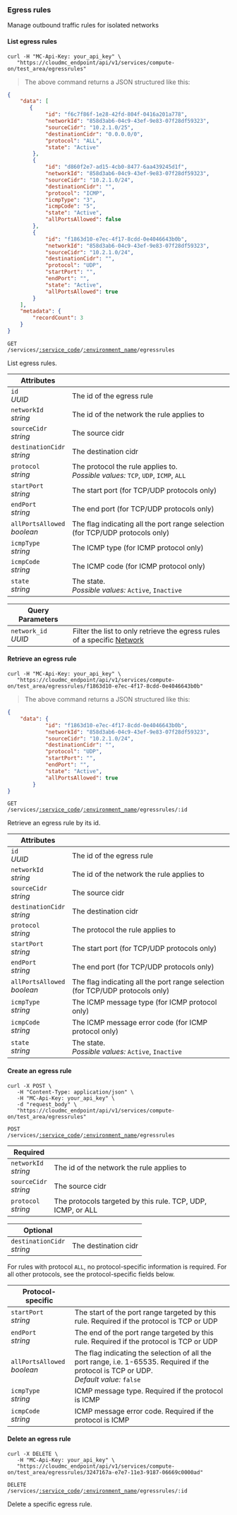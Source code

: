 ### Egress rules

Manage outbound traffic rules for isolated networks

#### List egress rules
```shell
curl -H "MC-Api-Key: your_api_key" \
   "https://cloudmc_endpoint/api/v1/services/compute-on/test_area/egressrules"
```
> The above command returns a JSON structured like this:

```json
{
    "data": [
       {
            "id": "f6c7f86f-1e28-42fd-804f-0416a201a778",
            "networkId": "858d3ab6-04c9-43ef-9e83-07f28df59323",
            "sourceCidr": "10.2.1.0/25",
            "destinationCidr": "0.0.0.0/0",
            "protocol": "ALL",
            "state": "Active"
        },
        {
            "id": "d860f2e7-ad15-4cb0-8477-6aa439245d1f",
            "networkId": "858d3ab6-04c9-43ef-9e83-07f28df59323",
            "sourceCidr": "10.2.1.0/24",
            "destinationCidr": "",
            "protocol": "ICMP",
            "icmpType": "3",
            "icmpCode": "5",
            "state": "Active",
            "allPortsAllowed": false
        },
        {
            "id": "f1863d10-e7ec-4f17-8cdd-0e4046643b0b",
            "networkId": "858d3ab6-04c9-43ef-9e83-07f28df59323",
            "sourceCidr": "10.2.1.0/24",
            "destinationCidr": "",
            "protocol": "UDP",
            "startPort": "",
            "endPort": "",
            "state": "Active",
            "allPortsAllowed": true
        }
    ],
    "metadata": {
        "recordCount": 3
    }
}
```

<code>GET /services/<a href="#administration-service-connections">:service_code</a>/<a href="#administration-environments">:environment_name</a>/egressrules</code>

List egress rules.

Attributes | &nbsp;
---------- | -----
`id`<br/>*UUID* | The id of the egress rule
`networkId`<br/>*string* | The id of the network the rule applies to
`sourceCidr`<br/>*string* | The source cidr
`destinationCidr`<br/>*string* | The destination cidr
`protocol`<br/>*string* | The protocol the rule applies to. <br/>*Possible values:* `TCP`, `UDP`, `ICMP`, `ALL`
`startPort`<br/>*string* | The start port (for TCP/UDP protocols only)
`endPort`<br/>*string* | The end port (for TCP/UDP protocols only)
`allPortsAllowed`<br/>*boolean* | The flag indicating all the port range selection (for TCP/UDP protocols only)
`icmpType`<br/>*string* | The ICMP type (for ICMP protocol only)
`icmpCode`<br/>*string* | The ICMP code (for ICMP protocol only)
`state`<br/>*string* | The state.<br/>*Possible values:* `Active`, `Inactive`

Query Parameters | &nbsp;
---------- | -----
`network_id`<br/>*UUID* | Filter the list to only retrieve the egress rules of a specific [Network](#cloudstack-networks)

#### Retrieve an egress rule
```shell
curl -H "MC-Api-Key: your_api_key" \
   "https://cloudmc_endpoint/api/v1/services/compute-on/test_area/egressrules/f1863d10-e7ec-4f17-8cdd-0e4046643b0b"
```
> The above command returns a JSON structured like this:

```json
{
    "data": {
            "id": "f1863d10-e7ec-4f17-8cdd-0e4046643b0b",
            "networkId": "858d3ab6-04c9-43ef-9e83-07f28df59323",
            "sourceCidr": "10.2.1.0/24",
            "destinationCidr": "",
            "protocol": "UDP",
            "startPort": "",
            "endPort": "",
            "state": "Active",
            "allPortsAllowed": true
        }
}
```

<code>GET /services/<a href="#administration-service-connections">:service_code</a>/<a href="#administration-environments">:environment_name</a>/egressrules/:id</code>

Retrieve an egress rule by its id.

Attributes | &nbsp;
---------- | -----
`id`<br/>*UUID* | The id of the egress rule
`networkId`<br/>*string* | The id of the network the rule applies to
`sourceCidr`<br/>*string* | The source cidr
`destinationCidr`<br/>*string* | The destination cidr
`protocol`<br/>*string* | The protocol the rule applies to
`startPort`<br/>*string* | The start port (for TCP/UDP protocols only)
`endPort`<br/>*string* | The end port (for TCP/UDP protocols only)
`allPortsAllowed`<br/>*boolean* | The flag indicating all the port range selection (for TCP/UDP protocols only)
`icmpType`<br/>*string* | The ICMP message type (for ICMP protocol only)
`icmpCode`<br/>*string* | The ICMP message error code (for ICMP protocol only)
`state`<br/>*string* | The state.<br/>*Possible values:* `Active`, `Inactive`

#### Create an egress rule

```shell
curl -X POST \
   -H "Content-Type: application/json" \
   -H "MC-Api-Key: your_api_key" \
   -d "request_body" \
   "https://cloudmc_endpoint/api/v1/services/compute-on/test_area/egressrules"
```
<code>POST /services/<a href="#administration-service-connections">:service_code</a>/<a href="#administration-environments">:environment_name</a>/egressrules</code>

Required                   | &nbsp;
---------------------------|-------
`networkId`<br/>*string* | The id of the network the rule applies to
`sourceCidr`<br/>*string* | The source cidr
`protocol`<br/>*string*    | The protocols targeted by this rule. TCP, UDP, ICMP, or ALL

Optional                   | &nbsp;
---------------------------|-------
`destinationCidr`<br/>*string* | The destination cidr

<aside class="notice">
For rules with protocol <code>ALL</code>, no protocol-specific information is required. For all other protocols, see the protocol-specific fields below.
</aside>

Protocol-specific       | &nbsp;
------------------------|-------
`startPort`<br/>*string* | The start of the port range targeted by this rule. Required if the protocol is TCP or UDP
`endPort`<br/>*string*   | The end of the port range targeted by this rule. Required if the protocol is TCP or UDP
`allPortsAllowed`<br/>*boolean* | The flag indicating the selection of all the port range, i.e. 1-65535. Required if the protocol is TCP or UDP. <br/>*Default value:* `false`
`icmpType`<br/>*string*  | ICMP message type. Required if the protocol is ICMP
`icmpCode`<br/>*string*  | ICMP message error code. Required if the protocol is ICMP

#### Delete an egress rule

```shell
curl -X DELETE \
   -H "MC-Api-Key: your_api_key" \
   "https://cloudmc_endpoint/api/v1/services/compute-on/test_area/egressrules/3247167a-e7e7-11e3-9187-06669c0000ad"
```
<code>DELETE /services/<a href="#administration-service-connections">:service_code</a>/<a href="#administration-environments">:environment_name</a>/egressrules/:id</code>

Delete a specific egress rule.